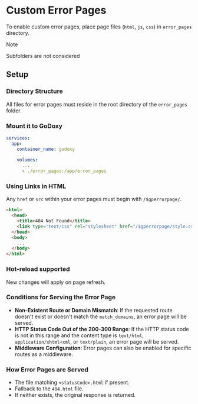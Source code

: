 # Custom Error Pages

To enable custom error pages, place page files (`html`, `js`, `css`) in `error_pages` directory.

> [!NOTE]
> Subfolders are not considered

## Setup

### Directory Structure

All files for error pages must reside in the root directory of the `error_pages` folder.

### Mount it to GoDoxy

```yaml
services:
  app:
    container_name: godoxy
    ...
    volumes:
      ...
      - ./error_pages:/app/error_pages
```

### Using Links in HTML

Any `href` or `src` within your error pages must begin with `/$gperrorpage/`.

```html
<html>
  <head>
    <title>404 Not Found</title>
    <link type="text/css" rel="stylesheet" href="/$gperrorpage/style.css" />
  </head>
  <body>
    ...
  </body>
</html>
```

### Hot-reload supported

New changes will apply on page refresh.

### Conditions for Serving the Error Page

- **Non-Existent Route or Domain Mismatch**: If the requested route doesn't exist or doesn't match the `match_domains`, an error page will be served.
- **HTTP Status Code Out of the 200-300 Range**: If the HTTP status code is not in this range and the content type is `text/html`, `application/xhtml+xml`, or `text/plain`, an error page will be served.
- **Middleware Configuration**: Error pages can also be enabled for specific routes as a middleware.

### How Error Pages are Served

- The file matching `<statusCode>.html` if present.
- Fallback to the `404.html` file.
- If neither exists, the original response is returned.
